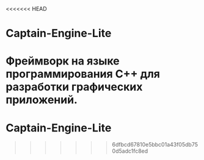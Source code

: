 <<<<<<< HEAD
# Captain-Engine-Lite
Фреймворк на языке программирования C++ для разработки графических приложений.
=======
# Captain-Engine-Lite
>>>>>>> 6dfbcd67810e5bbc01a43f05db750d5adc1fc8ed
